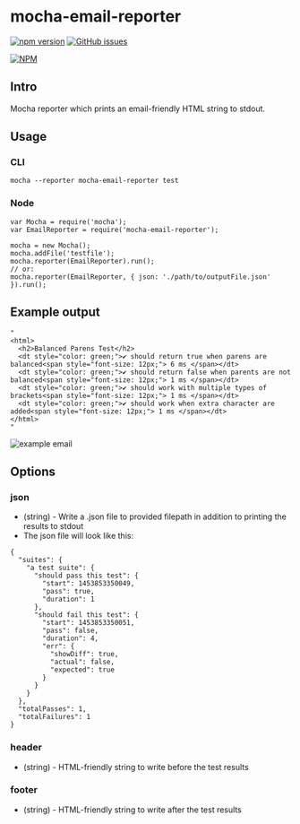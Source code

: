 # mocha-email-reporter

[![npm version](https://badge.fury.io/js/mocha-email-reporter.svg)](https://badge.fury.io/js/mocha-email-reporter)
[![GitHub issues](https://img.shields.io/github/issues/petridw/mocha-email-reporter.svg)](https://github.com/petridw/mocha-email-reporter/issues)


[![NPM](https://nodei.co/npm/mocha-email-reporter.png?downloads=true&downloadRank=true&stars=true)](https://nodei.co/npm/mocha-email-reporter/)

## Intro

Mocha reporter which prints an email-friendly HTML string to stdout.

## Usage

### CLI

```mocha --reporter mocha-email-reporter test```

### Node

```
var Mocha = require('mocha');
var EmailReporter = require('mocha-email-reporter');

mocha = new Mocha();
mocha.addFile('testfile');
mocha.reporter(EmailReporter).run();
// or:
mocha.reporter(EmailReporter, { json: './path/to/outputFile.json' }).run();
```

## Example output
```
"
<html>
  <h2>Balanced Parens Test</h2>
  <dt style="color: green;">✔ should return true when parens are balanced<span style="font-size: 12px;"> 6 ms </span></dt>
  <dt style="color: green;">✔ should return false when parents are not balanced<span style="font-size: 12px;"> 1 ms </span></dt>
  <dt style="color: green;">✔ should work with multiple types of brackets<span style="font-size: 12px;"> 1 ms </span></dt>
  <dt style="color: green;">✔ should work when extra character are added<span style="font-size: 12px;"> 1 ms </span></dt>
</html>
"
```

![example email](img/example.png)

## Options

### json
- (string) - Write a .json file to provided filepath in addition to printing the results to stdout
- The json file will look like this:
```
{
  "suites": {
    "a test suite": {
      "should pass this test": {
        "start": 1453853350049,
        "pass": true,
        "duration": 1
      },
      "should fail this test": {
        "start": 1453853350051,
        "pass": false,
        "duration": 4,
        "err": {
          "showDiff": true,
          "actual": false,
          "expected": true
        }
      }
    }
  },
  "totalPasses": 1,
  "totalFailures": 1
}
```
### header
- (string) - HTML-friendly string to write before the test results
### footer
- (string) - HTML-friendly string to write after the test results
